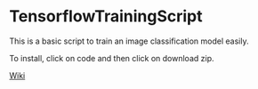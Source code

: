 # TensorflowTrainingScript

This is a basic script to train an image classification model easily.

To install, click on code and then click on download zip.

[Wiki](https://github.com/robosapien-s/TensorflowTrainingScript/wiki)
